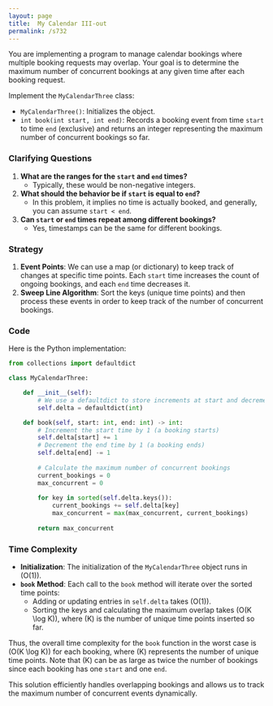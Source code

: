 ```yaml
---
layout: page
title:  My Calendar III-out
permalink: /s732
---
```


You are implementing a program to manage calendar bookings where multiple booking requests may overlap. Your goal is to determine the maximum number of concurrent bookings at any given time after each booking request.

Implement the `MyCalendarThree` class:
- `MyCalendarThree()`: Initializes the object.
- `int book(int start, int end)`: Records a booking event from time `start` to time `end` (exclusive) and returns an integer representing the maximum number of concurrent bookings so far.

### Clarifying Questions
1. **What are the ranges for the `start` and `end` times?**
   - Typically, these would be non-negative integers.
2. **What should the behavior be if `start` is equal to `end`?**
   - In this problem, it implies no time is actually booked, and generally, you can assume `start < end`.
3. **Can `start` or `end` times repeat among different bookings?**
   - Yes, timestamps can be the same for different bookings.

### Strategy

1. **Event Points**: We can use a map (or dictionary) to keep track of changes at specific time points. Each `start` time increases the count of ongoing bookings, and each `end` time decreases it.
2. **Sweep Line Algorithm**: Sort the keys (unique time points) and then process these events in order to keep track of the number of concurrent bookings.

### Code

Here is the Python implementation:

```python
from collections import defaultdict

class MyCalendarThree:

    def __init__(self):
        # We use a defaultdict to store increments at start and decrements at end times.
        self.delta = defaultdict(int)

    def book(self, start: int, end: int) -> int:
        # Increment the start time by 1 (a booking starts)
        self.delta[start] += 1
        # Decrement the end time by 1 (a booking ends)
        self.delta[end] -= 1
                
        # Calculate the maximum number of concurrent bookings
        current_bookings = 0
        max_concurrent = 0
        
        for key in sorted(self.delta.keys()):
            current_bookings += self.delta[key]
            max_concurrent = max(max_concurrent, current_bookings)
            
        return max_concurrent
```

### Time Complexity

- **Initialization**: The initialization of the `MyCalendarThree` object runs in \(O(1)\).
- **`book` Method**: Each call to the `book` method will iterate over the sorted time points:
  - Adding or updating entries in `self.delta` takes \(O(1)\).
  - Sorting the keys and calculating the maximum overlap takes \(O(K \log K)\), where \(K\) is the number of unique time points inserted so far.

Thus, the overall time complexity for the `book` function in the worst case is \(O(K \log K)\) for each booking, where \(K\) represents the number of unique time points. Note that \(K\) can be as large as twice the number of bookings since each booking has one `start` and one `end`.

This solution efficiently handles overlapping bookings and allows us to track the maximum number of concurrent events dynamically.